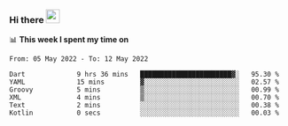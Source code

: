 ### Hi there <a href="https://www.gautamkrishnar.com/"><img src="https://media.giphy.com/media/hvRJCLFzcasrR4ia7z/giphy.gif" width="25px"></a>

📊 **This week I spent my time on**

<!--START_SECTION:waka-->

```text
From: 05 May 2022 - To: 12 May 2022

Dart             9 hrs 36 mins   ███████████████████████▓░   95.30 %
YAML             15 mins         ▓░░░░░░░░░░░░░░░░░░░░░░░░   02.57 %
Groovy           5 mins          ▒░░░░░░░░░░░░░░░░░░░░░░░░   00.99 %
XML              4 mins          ▒░░░░░░░░░░░░░░░░░░░░░░░░   00.70 %
Text             2 mins          ░░░░░░░░░░░░░░░░░░░░░░░░░   00.38 %
Kotlin           0 secs          ░░░░░░░░░░░░░░░░░░░░░░░░░   00.03 %
```

<!--END_SECTION:waka-->
